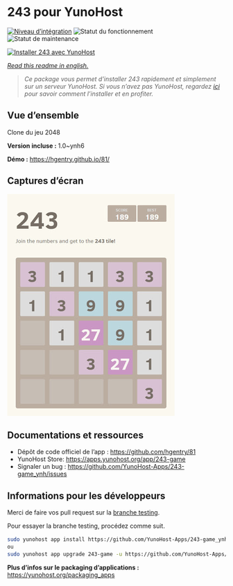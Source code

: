 <!--
N.B.: This README was automatically generated by https://github.com/YunoHost/apps/tree/master/tools/README-generator
It shall NOT be edited by hand.
-->

# 243 pour YunoHost

[![Niveau d’intégration](https://dash.yunohost.org/integration/243-game.svg)](https://dash.yunohost.org/appci/app/243-game) ![Statut du fonctionnement](https://ci-apps.yunohost.org/ci/badges/243-game.status.svg) ![Statut de maintenance](https://ci-apps.yunohost.org/ci/badges/243-game.maintain.svg)

[![Installer 243 avec YunoHost](https://install-app.yunohost.org/install-with-yunohost.svg)](https://install-app.yunohost.org/?app=243-game)

*[Read this readme in english.](./README.md)*

> *Ce package vous permet d’installer 243 rapidement et simplement sur un serveur YunoHost.
Si vous n’avez pas YunoHost, regardez [ici](https://yunohost.org/#/install) pour savoir comment l’installer et en profiter.*

## Vue d’ensemble

Clone du jeu 2048


**Version incluse :** 1.0~ynh6

**Démo :** https://hgentry.github.io/81/

## Captures d’écran

![Capture d’écran de 243](./doc/screenshots/Screenshot-243.jpg)

## Documentations et ressources

* Dépôt de code officiel de l’app : <https://github.com/hgentry/81>
* YunoHost Store: <https://apps.yunohost.org/app/243-game>
* Signaler un bug : <https://github.com/YunoHost-Apps/243-game_ynh/issues>

## Informations pour les développeurs

Merci de faire vos pull request sur la [branche testing](https://github.com/YunoHost-Apps/243-game_ynh/tree/testing).

Pour essayer la branche testing, procédez comme suit.

``` bash
sudo yunohost app install https://github.com/YunoHost-Apps/243-game_ynh/tree/testing --debug
ou
sudo yunohost app upgrade 243-game -u https://github.com/YunoHost-Apps/243-game_ynh/tree/testing --debug
```

**Plus d’infos sur le packaging d’applications :** <https://yunohost.org/packaging_apps>
